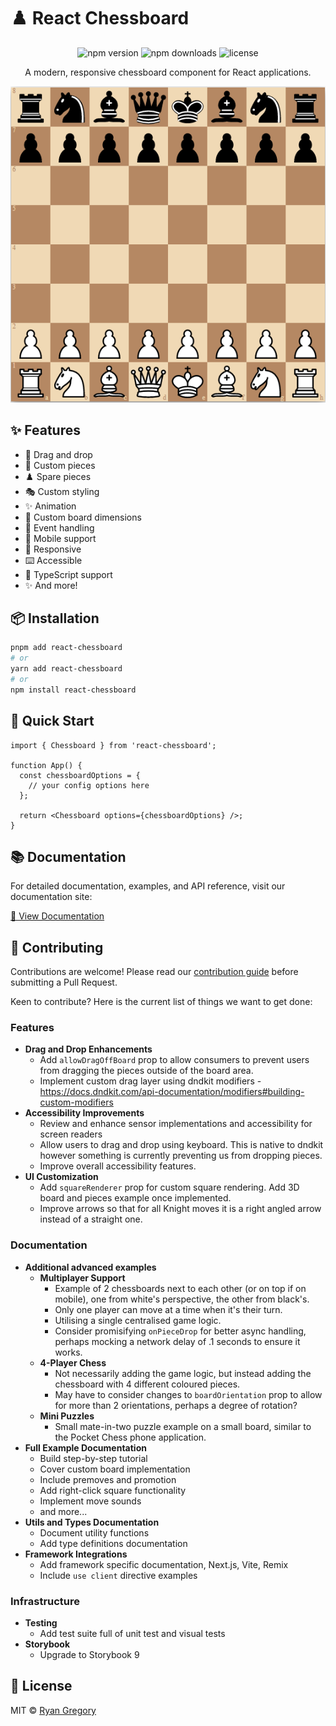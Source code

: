 # ♟️ React Chessboard

<div align="center">

![npm version](https://img.shields.io/npm/v/react-chessboard)
![npm downloads](https://img.shields.io/npm/dm/react-chessboard)
![license](https://img.shields.io/npm/l/react-chessboard)

A modern, responsive chessboard component for React applications.

![chessboard](./docs/assets/chessboard.png)

</div>

## ✨ Features

- 🎯 Drag and drop
- 🎨 Custom pieces
- ♟️ Spare pieces
- 🎭 Custom styling
- ✨ Animation
- 📐 Custom board dimensions
- 🔄 Event handling
- 📱 Mobile support
- 📱 Responsive
- ⌨️ Accessible
- 🔷 TypeScript support
- ✨ And more!

## 📦 Installation

```bash
pnpm add react-chessboard
# or
yarn add react-chessboard
# or
npm install react-chessboard
```

## 🚀 Quick Start

```tsx
import { Chessboard } from 'react-chessboard';

function App() {
  const chessboardOptions = {
    // your config options here
  };

  return <Chessboard options={chessboardOptions} />;
}
```

## 📚 Documentation

For detailed documentation, examples, and API reference, visit our documentation site:

[📖 View Documentation](https://react-chessboard.vercel.app/)

## 🤝 Contributing

Contributions are welcome! Please read our [contribution guide](https://react-chessboard.vercel.app/?path=/docs/developers-contributing-to-react-chessboard--docs) before submitting a Pull Request.

Keen to contribute? Here is the current list of things we want to get done:

### Features

- **Drag and Drop Enhancements**
  - Add `allowDragOffBoard` prop to allow consumers to prevent users from dragging the pieces outside of the board area.
  - Implement custom drag layer using dndkit modifiers - https://docs.dndkit.com/api-documentation/modifiers#building-custom-modifiers
- **Accessibility Improvements**
  - Review and enhance sensor implementations and accessibility for screen readers
  - Allow users to drag and drop using keyboard. This is native to dndkit however something is currently preventing us from dropping pieces.
  - Improve overall accessibility features.
- **UI Customization**
  - Add `squareRenderer` prop for custom square rendering. Add 3D board and pieces example once implemented.
  - Improve arrows so that for all Knight moves it is a right angled arrow instead of a straight one.

### Documentation

- **Additional advanced examples**
  - **Multiplayer Support**
    - Example of 2 chessboards next to each other (or on top if on mobile), one from white's perspective, the other from black's.
    - Only one player can move at a time when it's their turn.
    - Utilising a single centralised game logic.
    - Consider promisifying `onPieceDrop` for better async handling, perhaps mocking a network delay of .1 seconds to ensure it works.
  - **4-Player Chess**
    - Not necessarily adding the game logic, but instead adding the chessboard with 4 different coloured pieces.
    - May have to consider changes to `boardOrientation` prop to allow for more than 2 orientations, perhaps a degree of rotation?
  - **Mini Puzzles**
    - Small mate-in-two puzzle example on a small board, similar to the Pocket Chess phone application.
- **Full Example Documentation**
  - Build step-by-step tutorial
  - Cover custom board implementation
  - Include premoves and promotion
  - Add right-click square functionality
  - Implement move sounds
  - and more...
- **Utils and Types Documentation**
  - Document utility functions
  - Add type definitions documentation
- **Framework Integrations**
  - Add framework specific documentation, Next.js, Vite, Remix
  - Include `use client` directive examples

### Infrastructure

- **Testing**
  - Add test suite full of unit test and visual tests
- **Storybook**
  - Upgrade to Storybook 9

## 📄 License

MIT © [Ryan Gregory](https://github.com/Clariity)

